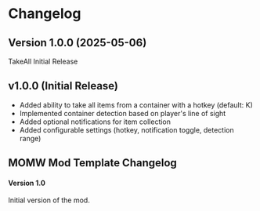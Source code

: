# Changelog

## Version 1.0.0 (2025-05-06)

TakeAll Initial Release


## v1.0.0 (Initial Release)

-   Added ability to take all items from a container with a hotkey (default: K)
-   Implemented container detection based on player's line of sight
-   Added optional notifications for item collection
-   Added configurable settings (hotkey, notification toggle, detection range)

## MOMW Mod Template Changelog

#### Version 1.0

Initial version of the mod.

<!--[Download Link](https://gitlab.com/modding-openmw/momw-mod-template/-/packages/TODO)-->

